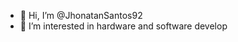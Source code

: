 - 👋 Hi, I’m @JhonatanSantos92
- 👀 I’m interested in hardware and software develop




<!---
JhonatanSantos92/JhonatanSantos92 is a ✨ special ✨ repository because its `README.md` (this file) appears on your GitHub profile.
You can click the Preview link to take a look at your changes.
--->
